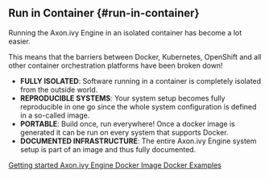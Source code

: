 ## Run in Container {#run-in-container}

Running the Axon.ivy Engine in an isolated container has become a lot easier.

This means that the barriers between Docker, Kubernetes, OpenShift and all other container orchestration platforms have been broken down!

 * __FULLY ISOLATED__: Software running in a container is completely isolated from the outside world.
 * __REPRODUCIBLE SYSTEMS__: Your system setup becomes fully reproducible in one go since the whole system configuration is defined in a so-called image.
 * __PORTABLE__: Build once, run everywhere! Once a docker image is generated it can be run on every system that supports Docker.
 * __DOCUMENTED INFRASTRUCTURE__: The entire Axon.ivy Engine system setup is part of an image and thus fully documented.

<div class="short-links">
	<a href="${docBaseUrl}/engine-guide/getting-started/docker.html" target="_blank" rel="noopener noreferrer">
	  <i class="si si-book"></i> Getting started
	</a>
	<a href="https://hub.docker.com/r/axonivy/axonivy-engine/" target="_blank" rel="noopener noreferrer">
	  <i class="fab fa-docker"></i> Axon.ivy Engine Docker Image
	</a>
	<a href="https://github.com/ivy-samples/docker-samples" target="_blank" rel="noopener noreferrer">
	  <i class="si si-lab-flask"></i> Docker Examples
	</a>
</div>
